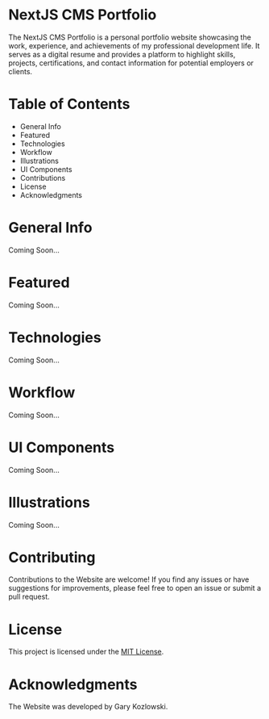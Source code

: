 # NextJS CMS Portfolio

The NextJS CMS Portfolio is a personal portfolio website showcasing the work, experience, and achievements of my professional development life. It serves as a digital resume and provides a platform to highlight skills, projects, certifications, and contact information for potential employers or clients.

# Table of Contents
<ul>
  <li>General Info</li>
  <li>Featured</li>
  <li>Technologies</li>
  <li>Workflow</li>
  <li>Illustrations</li>
  <li>UI Components</li>
  <li>Contributions</li>
  <li>License</li>
  <li>Acknowledgments</li>


</ul>

# General Info
<p>Coming Soon...</p>

# Featured
<p>Coming Soon...</p>

# Technologies
<p>Coming Soon...</p>

# Workflow
<p>Coming Soon...</p>

# UI Components
<p>Coming Soon...</p>

# Illustrations 
<p>Coming Soon...</p>

# Contributing
<p>Contributions to the Website are welcome! If you find any issues or have suggestions for improvements, please feel free to open an issue or submit a pull request.</p>

# License
<p>This project is licensed under the <a href="LICENSE">MIT License</a>.</p>

# Acknowledgments
<p>The Website was developed by Gary Kozlowski.</p>
